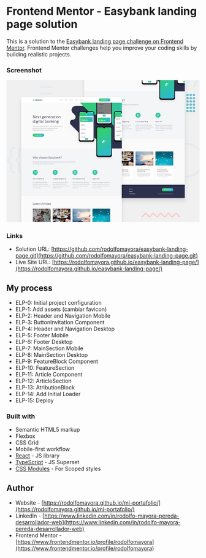 # Frontend Mentor - Easybank landing page solution

This is a solution to the [Easybank landing page challenge on Frontend Mentor](https://www.frontendmentor.io/challenges/easybank-landing-page-WaUhkoDN). Frontend Mentor challenges help you improve your coding skills by building realistic projects.


### Screenshot

![](./screenshot.jpg)


### Links

- Solution URL: [https://github.com/rodolfomayora/easybank-landing-page.git](https://github.com/rodolfomayora/easybank-landing-page.git)
- Live Site URL: [https://rodolfomayora.github.io/easybank-landing-page/](https://rodolfomayora.github.io/easybank-landing-page/)


## My process

- ELP-0: Initial project configuration
- ELP-1: Add assets (cambiar favicon)
- ELP-2: Header and Navigation Mobile
- ELP-3: ButtonInvitation Component
- ELP-4: Header and Navigation Desktop
- ELP-5: Footer Mobile
- ELP-6: Footer Desktop
- ELP-7: MainSection Mobile
- ELP-8: MainSection Desktop
- ELP-9: FeatureBlock Component
- ELP-10: FeatureSection
- ELP-11: Article Component
- ELP-12: ArticleSection
- ELP-13: AtributionBlock
- ELP-14: Add Initial Loader
- ELP-15: Deploy


### Built with

- Semantic HTML5 markup
- Flexbox
- CSS Grid
- Mobile-first workflow
- [React](https://reactjs.org/) - JS library
- [TypeScript](https://www.typescriptlang.org/) - JS Superset
- [CSS Modules](https://github.com/css-modules/css-modules) - For Scoped styles


## Author

- Website - [https://rodolfomayora.github.io/mi-portafolio/](https://rodolfomayora.github.io/mi-portafolio/)
- LinkedIn - [https://www.linkedin.com/in/rodolfo-mayora-pereda-desarrollador-web](https://www.linkedin.com/in/rodolfo-mayora-pereda-desarrollador-web)
- Frontend Mentor - [https://www.frontendmentor.io/profile/rodolfomayora](https://www.frontendmentor.io/profile/rodolfomayora)

